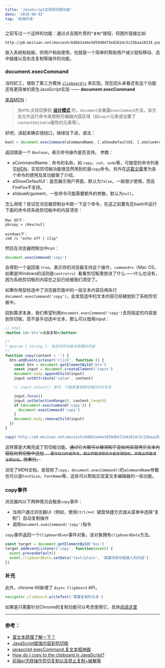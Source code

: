 ```yaml
---
title: 'JavaScript实现剪切板功能'
date: '2019-08-02'
tag: '前端开发'
---
```


之前写过一个这样的功能：通过点击图片旁的`“复制”`按钮，将图片链接比如

```
http://p0.meituan.net/moviesh/6d6b2a44e3d59d0472e82624c5c256aa10334.png
```

放入系统粘贴板，供用户粘贴使用，也就是一个简单的帮助用户减少鼠标移动、选中链接以及右击复制等操作的功能。

### document.execCommand
当时赶工，借助了第三方模块 [`clipboardjs`](https://clipboardjs.com/) 来实现。现在回头来看还有这个功能还有更简单的原生JavaScript实现 —— **document.execCommand**

[来自MDN](https://developer.mozilla.org/zh-CN/docs/Web/API/Document/execCommand)：

> 当`HTML`文档切换到 [**设计模式**](https://developer.mozilla.org/zh-CN/docs/Web/API/Document/designMode) 时，`document`会暴露`execCommand`方法，该方法允许运行命令来控制可编辑内容区域（如`input`元素或设置了`contentEditable`属性的元素等）。

好吧，读起来确实很绕口，继续往下读，语法：

```jsx
bool = document.execCommand(aCommandName, [,aShowDefaultUI, [,aValueArgument]])
```

返回值是一个 `Boolean`，表示命令操作是否支持。
参数：
- aCommandName：命令的名称，如 `copy`、`cut`、`undo`等，可接受的命令列表见[MDN](https://developer.mozilla.org/zh-CN/docs/Web/API/Document/execCommand#%E5%91%BD%E4%BB%A4)，实现剪切板功能很显然用到的是`copy`命令。另外在[这篇文章](https://blog.csdn.net/gertyy/article/details/65936318)里为各个命令的使用及其功能做了介绍。
- aShowDefaultUI：是否展示用户界面，默认为`false`，一般很少使用，而且FireFox不支持。
- aValueArgument，一些命令可能需要额外的参数，默认为`null`。

怎么用呢？尝试在浏览器控制台中跑一下这个命令，在这之前要先在bash中运行下面的命令将系统剪切板中的内容清空：

```shell
Mac OS下：
pbcopy < /dev/null

windows下：
cmd /c "echo off | clip"
```

然后在浏览器控制台中run：

```jsx
document.execCommand('copy')
```

会得到一个返回值 `true`，表示你的浏览器支持这个操作，`command+v`（Mac OS，如果是Windows的话则是`control+v`）看看剪切板里放进了什么——什么也没有，因为系统剪切板的内容在之前已经被我们清空了。

如果你用鼠标选中了浏览器页面中的一段文本内容后再执行```document.execCommand('copy')```，会发现选中的文本内容已经被放到了系统剪切板中。

回到需求本身，我们希望利用`document.execCommand('copy')`去将指定的内容放到剪切板，而不是手动选中文本，那么可以借用input：

```jsx
// html
<button id='btn'>点我复制</button>

/*
* @param { String }: 指定向剪切板中放置的内容
*/
function copy(content = '') {
  btn.addEventListener('click', function () {
    const btn = document.getElementById('btn')
    const input = document.createElement('input')
    document.body.appendChild(input)
    input.setAttribute('value', content)

    // input.select() 即可，下面是兼容移动端IOS的写法

    input.focus()
    input.setSelectionRange(0, content.length)
    if (document.execCommand('copy')) {
      document.execCommand('copy')
    }
    document.body.removeChild(input)
  })
}

copy('http://p0.meituan.net/moviesh/6d6b2a44e3d59d0472e82624c5c256aa10334.png')
```

这样算是大略完成了剪切板功能。~~通过它大致可以推测知乎是如何实现拷贝文本内容后向剪切板中追加`...著作权归作者所有。商业转载请联系作者获得授权，非商业转载请注明出处。`效果的。~~

浏览了MDN文档，发现除了`copy`，`document.execCommand()`的`aCommandName`参数也可以是`FontSize`、`FontName`等，这些可以帮助实现富文本编辑器的一些功能。

### copy事件
浏览器内以下两种情况会触发`copy`事件：
- 当用户通过浏览器UI（例如，使用`Ctrl/⌘+C `键盘快捷方式或从菜单中选择“复制”）启动复制操作
- 调用`document.execCommand('copy')`指令

`copy`事件返回一个`ClipboardEven`事件对象，该对象拥有`clipboardData`方法。

```js
const target = document.getElementById('box')
target.addEventListener('copy', function(event) {
  event.prevenDefault()
  event.clipboardData.setData('text/plain', '需要向剪切板插入的内容')
})
```

### 补充
此外，chrome 66新增了 `Async Clipboard` API，

```jsx
navigator.clipboard.writeText('需要复制的文本')
```

如果是只需要针对Chrome的复制功能可以考虑使用它，具体[阅读这里](https://zhuanlan.zhihu.com/p/34698155)

___
### 参考：
- [富文本原理了解一下？](https://juejin.im/post/5cfe4e8a6fb9a07ec63b09a4)
- [JavaScript赋值内容到剪切板](https://github.com/axuebin/articles/issues/26)
- [javascript execCommand,复文本框神器](https://blog.csdn.net/gertyy/article/details/65936318)
- [How do I copy to the clipboard in JavaScript?](https://stackoverflow.com/questions/400212/how-do-i-copy-to-the-clipboard-in-javascript)
- [前端er怎样操作剪切复制以及禁止复制+破解等](https://juejin.im/post/5b66993ee51d451924734c35)
